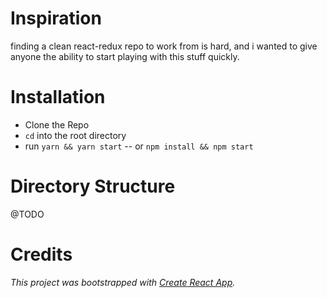 # Inspiration
finding a clean react-redux repo to work from is hard, and i wanted to give anyone the ability to start playing 
with this stuff quickly.

# Installation 
- Clone the Repo
- `cd` into the root directory
- run `yarn && yarn start` -- or `npm install && npm start`

# Directory Structure
@TODO

# Credits
*This project was bootstrapped with [Create React App](https://github.com/facebookincubator/create-react-app).*
